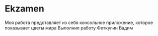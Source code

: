 # Ekzamen
Моя работа представляет из себя консольное приложение, которое показывает цветы мира
Выполнил работу Феткулин Вадим
